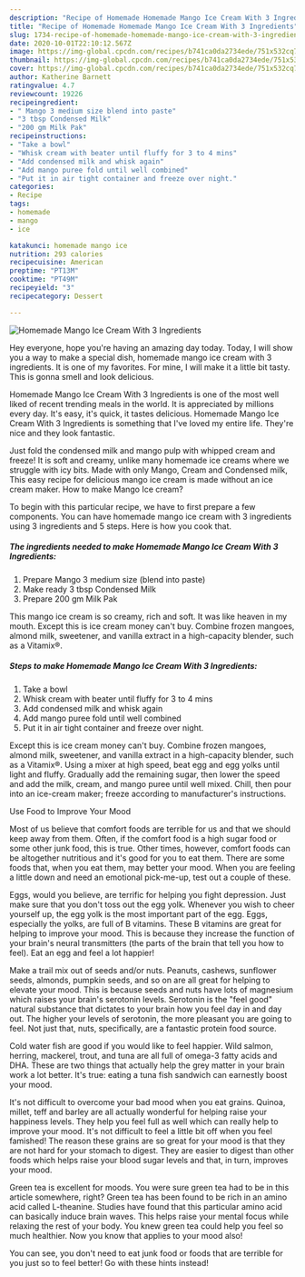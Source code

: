 ```yaml
---
description: "Recipe of Homemade Homemade Mango Ice Cream With 3 Ingredients"
title: "Recipe of Homemade Homemade Mango Ice Cream With 3 Ingredients"
slug: 1734-recipe-of-homemade-homemade-mango-ice-cream-with-3-ingredients
date: 2020-10-01T22:10:12.567Z
image: https://img-global.cpcdn.com/recipes/b741ca0da2734ede/751x532cq70/homemade-mango-ice-cream-with-3-ingredients-recipe-main-photo.jpg
thumbnail: https://img-global.cpcdn.com/recipes/b741ca0da2734ede/751x532cq70/homemade-mango-ice-cream-with-3-ingredients-recipe-main-photo.jpg
cover: https://img-global.cpcdn.com/recipes/b741ca0da2734ede/751x532cq70/homemade-mango-ice-cream-with-3-ingredients-recipe-main-photo.jpg
author: Katherine Barnett
ratingvalue: 4.7
reviewcount: 19226
recipeingredient:
- " Mango 3 medium size blend into paste"
- "3 tbsp Condensed Milk"
- "200 gm Milk Pak"
recipeinstructions:
- "Take a bowl"
- "Whisk cream with beater until fluffy for 3 to 4 mins"
- "Add condensed milk and whisk again"
- "Add mango puree fold until well combined"
- "Put it in air tight container and freeze over night."
categories:
- Recipe
tags:
- homemade
- mango
- ice

katakunci: homemade mango ice 
nutrition: 293 calories
recipecuisine: American
preptime: "PT13M"
cooktime: "PT49M"
recipeyield: "3"
recipecategory: Dessert

---
```



![Homemade Mango Ice Cream With 3 Ingredients](https://img-global.cpcdn.com/recipes/b741ca0da2734ede/751x532cq70/homemade-mango-ice-cream-with-3-ingredients-recipe-main-photo.jpg)

Hey everyone, hope you're having an amazing day today. Today, I will show you a way to make a special dish, homemade mango ice cream with 3 ingredients. It is one of my favorites. For mine, I will make it a little bit tasty. This is gonna smell and look delicious.

Homemade Mango Ice Cream With 3 Ingredients is one of the most well liked of recent trending meals in the world. It is appreciated by millions every day. It's easy, it's quick, it tastes delicious. Homemade Mango Ice Cream With 3 Ingredients is something that I've loved my entire life. They're nice and they look fantastic.

Just fold the condensed milk and mango pulp with whipped cream and freeze! It is soft and creamy, unlike many homemade ice creams where we struggle with icy bits. Made with only Mango, Cream and Condensed milk, This easy recipe for delicious mango ice cream is made without an ice cream maker. How to make Mango Ice cream?


To begin with this particular recipe, we have to first prepare a few components. You can have homemade mango ice cream with 3 ingredients using 3 ingredients and 5 steps. Here is how you cook that.

<!--inarticleads1-->

##### The ingredients needed to make Homemade Mango Ice Cream With 3 Ingredients:

1. Prepare  Mango 3 medium size (blend into paste)
1. Make ready 3 tbsp Condensed Milk
1. Prepare 200 gm Milk Pak


This mango ice cream is so creamy, rich and soft. It was like heaven in my mouth. Except this is ice cream money can&#39;t buy. Combine frozen mangoes, almond milk, sweetener, and vanilla extract in a high-capacity blender, such as a Vitamix®. 

<!--inarticleads2-->

##### Steps to make Homemade Mango Ice Cream With 3 Ingredients:

1. Take a bowl
1. Whisk cream with beater until fluffy for 3 to 4 mins
1. Add condensed milk and whisk again
1. Add mango puree fold until well combined
1. Put it in air tight container and freeze over night.


Except this is ice cream money can&#39;t buy. Combine frozen mangoes, almond milk, sweetener, and vanilla extract in a high-capacity blender, such as a Vitamix®. Using a mixer at high speed, beat egg and egg yolks until light and fluffy. Gradually add the remaining sugar, then lower the speed and add the milk, cream, and mango puree until well mixed. Chill, then pour into an ice-cream maker; freeze according to manufacturer&#39;s instructions. 

Use Food to Improve Your Mood


Most of us believe that comfort foods are terrible for us and that we should keep away from them. Often, if the comfort food is a high sugar food or some other junk food, this is true. Other times, however, comfort foods can be altogether nutritious and it's good for you to eat them. There are some foods that, when you eat them, may better your mood. When you are feeling a little down and need an emotional pick-me-up, test out a couple of these.

Eggs, would you believe, are terrific for helping you fight depression. Just make sure that you don't toss out the egg yolk. Whenever you wish to cheer yourself up, the egg yolk is the most important part of the egg. Eggs, especially the yolks, are full of B vitamins. These B vitamins are great for helping to improve your mood. This is because they increase the function of your brain's neural transmitters (the parts of the brain that tell you how to feel). Eat an egg and feel a lot happier!

Make a trail mix out of seeds and/or nuts. Peanuts, cashews, sunflower seeds, almonds, pumpkin seeds, and so on are all great for helping to elevate your mood. This is because seeds and nuts have lots of magnesium which raises your brain's serotonin levels. Serotonin is the "feel good" natural substance that dictates to your brain how you feel day in and day out. The higher your levels of serotonin, the more pleasant you are going to feel. Not just that, nuts, specifically, are a fantastic protein food source.

Cold water fish are good if you would like to feel happier. Wild salmon, herring, mackerel, trout, and tuna are all full of omega-3 fatty acids and DHA. These are two things that actually help the grey matter in your brain work a lot better. It's true: eating a tuna fish sandwich can earnestly boost your mood. 

It's not difficult to overcome your bad mood when you eat grains. Quinoa, millet, teff and barley are all actually wonderful for helping raise your happiness levels. They help you feel full as well which can really help to improve your mood. It's not difficult to feel a little bit off when you feel famished! The reason these grains are so great for your mood is that they are not hard for your stomach to digest. They are easier to digest than other foods which helps raise your blood sugar levels and that, in turn, improves your mood.

Green tea is excellent for moods. You were sure green tea had to be in this article somewhere, right? Green tea has been found to be rich in an amino acid called L-theanine. Studies have found that this particular amino acid can basically induce brain waves. This helps raise your mental focus while relaxing the rest of your body. You knew green tea could help you feel so much healthier. Now you know that applies to your mood also!

You can see, you don't need to eat junk food or foods that are terrible for you just so to feel better! Go  with  these hints  instead!

